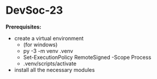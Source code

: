 # DevSoc-23

**Prerequisites:**
 - create a virtual environment
      - (for windows)
      - py -3 -m venv .venv
      - Set-ExecutionPolicy RemoteSigned -Scope Process  
      - .venv/scripts/activate
 - install all the necessary modules
